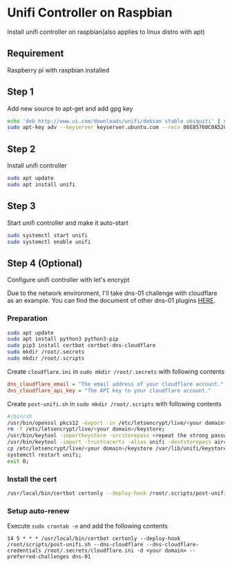 # Unifi Controller on Raspbian

Install unifi controller on raspbian(also applies to linux distro with apt)

## Requirement

Raspberry pi with raspbian installed

## Step 1

Add new source to apt-get and add gpg key

```bash
echo 'deb http://www.ui.com/downloads/unifi/debian stable ubiquiti' | sudo tee /etc/apt/sources.list.d/100-ubnt-unifi.list
sudo apt-key adv --keyserver keyserver.ubuntu.com --recv 06E85760C0A52C50 
```

## Step 2

Install unifi controller

```bash
sudo apt update
sudo apt install unifi
```

## Step 3

Start unifi controller and make it auto-start

```bash
sudo systemctl start unifi
sudo systemctl enable unifi
```

## Step 4 (Optional)

Configure unifi controller with let's encrypt

Due to the network environment, I'll take dns-01 challenge with cloudflare as an example. You can find the document of other dns-01 plugins [HERE](https://certbot.eff.org/docs/using.html#dns-plugins).

### Preparation

```bash
sudo apt update
sudo apt install python3 python3-pip
sudo pip3 install certbot certbot-dns-cloudflare
sudo mkdir /root/.secrets
sudo mkdir /root/.scripts
```

Create `cloudflare.ini` in `sudo mkdir /root/.secrets` with following contents

```ini
dns_cloudflare_email = "The email address of your cloudflare account."
dns_cloudflare_api_key = "The API key to your cloudflare account."
```

Create `post-unifi.sh` in `sudo mkdir /root/.scripts` with following contents

```bash
#/bin/sh
/usr/bin/openssl pkcs12 -export -in /etc/letsencrypt/live/<your domain>/fullchain.pem -inkey /etc/letsencrypt/live/<your domain>/privkey.pem -out /etc/letsencrypt/live/<your domain>/cert_and_key.p12 -name tomcat -CAfile /etc/letsencrypt/live/<your domain>/chain.pem -caname root -password pass:<a strong password>;
rm -f /etc/letsencrypt/live/<your domain>/keystore;
/usr/bin/keytool -importkeystore -srcstorepass <repeat the strong password> -deststorepass aircontrolenterprise -destkeypass aircontrolenterprise -srckeystore /etc/letsencrypt/live/<your domain>/cert_and_key.p12 -srcstoretype PKCS12 -alias tomcat -keystore /etc/letsencrypt/live/<your domain>/keystore;
/usr/bin/keytool -import -trustcacerts -alias unifi -deststorepass aircontrolenterprise -file /etc/letsencrypt/live/<your domain>/chain.pem -noprompt -keystore /etc/letsencrypt/live/<your domain>/keystore;mv /var/lib/unifi/keystore /var/lib/unifi/keystore-`date -I`;
cp /etc/letsencrypt/live/<your domain>/keystore /var/lib/unifi/keystore;
systemctl restart unifi;
exit 0;
```

### Install the cert

```bash
/usr/local/bin/certbot certonly --deploy-hook /root/.scripts/post-unifi.sh --dns-cloudflare --dns-cloudflare-credentials /root/.secrets/cloudflare.ini -d <your domain> --preferred-challenges dns-01
```

### Setup auto-renew

Execute `sudo crontab -e` and add the following contents

```
14 5 * * * /usr/local/bin/certbot certonly --deploy-hook /root/scripts/post-unifi.sh --dns-cloudflare --dns-cloudflare-credentials /root/.secrets/cloudflare.ini -d <your domain> --preferred-challenges dns-01
```